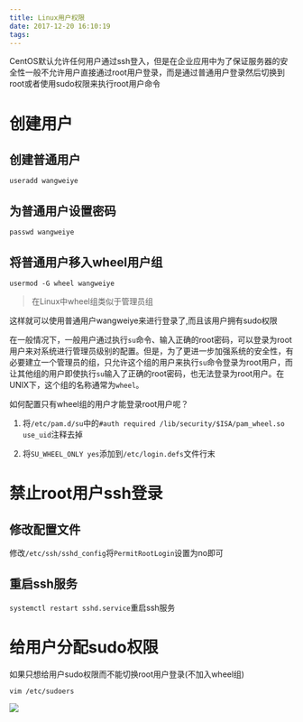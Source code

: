 ```yaml
---
title: Linux用户权限
date: 2017-12-20 16:10:19
tags:
---
```

CentOS默认允许任何用户通过ssh登入，但是在企业应用中为了保证服务器的安全性一般不允许用户直接通过root用户登录，而是通过普通用户登录然后切换到root或者使用sudo权限来执行root用户命令

# 创建用户

## 创建普通用户

```
useradd wangweiye
```
## 为普通用户设置密码

```
passwd wangweiye
```

## 将普通用户移入wheel用户组

```
usermod -G wheel wangweiye
```

> 在Linux中wheel组类似于管理员组

这样就可以使用普通用户wangweiye来进行登录了,而且该用户拥有sudo权限

在一般情况下，一般用户通过执行`su`命令、输入正确的root密码，可以登录为root用户来对系统进行管理员级别的配置。但是，为了更进一步加强系统的安全性，有必要建立一个管理员的组，只允许这个组的用户来执行`su`命令登录为root用户，而让其他组的用户即使执行`su`输入了正确的root密码，也无法登录为root用户。在UNIX下，这个组的名称通常为`wheel`。

如何配置只有wheel组的用户才能登录root用户呢？

1. 将`/etc/pam.d/su`中的`#auth required /lib/security/$ISA/pam_wheel.so use_uid`注释去掉

2. 将`SU_WHEEL_ONLY yes`添加到`/etc/login.defs`文件行末

# 禁止root用户ssh登录

## 修改配置文件

修改`/etc/ssh/sshd_config`将`PermitRootLogin`设置为no即可

## 重启ssh服务

`systemctl restart sshd.service`重启ssh服务

# 给用户分配sudo权限

如果只想给用户sudo权限而不能切换root用户登录(不加入wheel组)

```
vim /etc/sudoers
```

![](http://www.wailian.work/images/2018/04/18/121.png)
